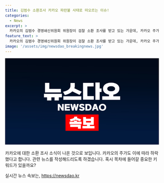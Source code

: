 ```yaml
---
title: 김범수 소환조사 카카오 파란불 사태로 떠오르는 이슈!
categories:
  - News
excerpt: >
  카카오의 김범수 경영쇄신위원회 위원장이 검찰 소환 조사를 받고 있는 가운데, 카카오 주가가 하락하고 있다. 서울남부지검 금융조사2부는 김 위원장을 자본시장법 위반 혐의로 소환했다고 전했다. 김 위원장은 SM엔터 인수과정에서 하이브의 공개매수를 방해한 혐의를 받고 있다. (현재 카카오 주가는 전 거래일 대비 0.35% 내린 4만 2250원에 거래 중)
feature_text: >
  카카오의 김범수 경영쇄신위원회 위원장이 검찰 소환 조사를 받고 있는 가운데, 카카오 주가가 하락하고 있다. 서울남부지검 금융조사2부는 김 위원장을 자본시장법 위반 혐의로 소환했다고 전했다. 김 위원장은 SM엔터 인수과정에서 하이브의 공개매수를 방해한 혐의를 받고 있다. (현재 카카오 주가는 전 거래일 대비 0.35% 내린 4만 2250원에 거래 중)
image: '/assets/img/newsdao_breakingnews.jpg'
---
```


<p><img src="/assets/img/newsdao_breakingnews.jpg" alt="cryptoinkorea 속보" /></p>

<p>카카오에 대한 소환 조사 소식이 나온 것으로 보입니다. 카카오의 주가도 이에 따라 하락했다고 합니다. 관련 뉴스를 작성해드리도록 하겠습니다. 혹시 목차에 들어갈 중요한 키워드가 있을까요?</p>
실시간 뉴스 속보는, <a href="https://newsdao.kr" rel="dofollow">https://newsdao.kr</a>


